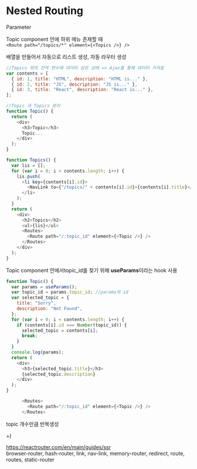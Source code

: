 # Nested Routing
Parameter  
  
Topic component 안에 하위 메뉴 존재할 때  
```<Route path="/topics/*" element={<Topics />} />```  
  
배열을 만들어서 자동으로 리스트 생성, 자동 라우터 생성  
```js
//Topics 밖의 전역 변수에 데이터 담은 상태 => Ajax를 통해 데이터 가져옴  
var contents = [
  { id: 1, title: "HTML", description: "HTML is..." },
  { id: 2, title: "JS", description: "JS is..." },
  { id: 3, title: "React", description: "React is..." },
];

//Topic 과 Topics 분리
function Topic() {
  return (
    <div>
      <h3>Topic</h3>
      Topic...
    </div>
  );
}

function Topics() {
  var lis = [];
  for (var i = 0; i < contents.length; i++) {
    lis.push(
      <li key={contents[i].id}>
        <NavLink to={"/topics/" + contents[i].id}>{contents[i].title}</NavLink>
      </li>
    );
  }
  return (
    <div>
      <h2>Topics</h2>
      <ul>{lis}</ul>
      <Routes>
        <Route path="/:topic_id" element={<Topic />} />
      </Routes>
    </div>
  );
}
``` 
  
Topic component 안에서topic_id를 찾기 위해 **useParams**이라는 hook 사용  
```js
function Topic() {
  var params = useParams();
  var topic_id = params.topic_id; //params의 id
  var selected_topic = {
    title: "Sorry",
    description: "Not Found",
  };
  for (var i = 0; i < contents.length; i++) {
    if (contents[i].id === Number(topic_id)) {
      selected_topic = contents[i];
      break;
    }
  }
  console.log(params);
  return (
    <div>
      <h3>{selected_topic.title}</h3>
      {selected_topic.description}
    </div>
  );
}
```
  
```js
      <Routes>
        <Route path="/:topic_id" element={<Topic />} />
      </Routes>
```
topic 개수만큼 반복생성   
  
+)  

https://reactrouter.com/en/main/guides/ssr  
browser-router, hash-router, link, nav-link, memory-router, redirect, route, routes, static-router   

